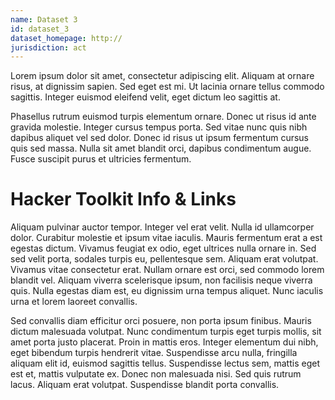 ```yaml
---
name: Dataset 3
id: dataset_3
dataset_homepage: http://
jurisdiction: act
---
```


Lorem ipsum dolor sit amet, consectetur adipiscing elit. Aliquam at ornare risus, at dignissim sapien. Sed eget est mi. Ut lacinia ornare tellus commodo sagittis. Integer euismod eleifend velit, eget dictum leo sagittis at.

Phasellus rutrum euismod turpis elementum ornare. Donec ut risus id ante gravida molestie. Integer cursus tempus porta. Sed vitae nunc quis nibh dapibus aliquet vel sed dolor. Donec id risus ut ipsum fermentum cursus quis sed massa. Nulla sit amet blandit orci, dapibus condimentum augue. Fusce suscipit purus et ultricies fermentum.

# Hacker Toolkit Info & Links

Aliquam pulvinar auctor tempor. Integer vel erat velit. Nulla id ullamcorper dolor. Curabitur molestie et ipsum vitae iaculis. Mauris fermentum erat a est egestas dictum. Vivamus feugiat ex odio, eget ultrices nulla ornare in. Sed sed velit porta, sodales turpis eu, pellentesque sem. Aliquam erat volutpat. Vivamus vitae consectetur erat. Nullam ornare est orci, sed commodo lorem blandit vel. Aliquam viverra scelerisque ipsum, non facilisis neque viverra quis. Nulla egestas diam est, eu dignissim urna tempus aliquet. Nunc iaculis urna et lorem laoreet convallis.

Sed convallis diam efficitur orci posuere, non porta ipsum finibus. Mauris dictum malesuada volutpat. Nunc condimentum turpis eget turpis mollis, sit amet porta justo placerat. Proin in mattis eros. Integer elementum dui nibh, eget bibendum turpis hendrerit vitae. Suspendisse arcu nulla, fringilla aliquam elit id, euismod sagittis tellus. Suspendisse lectus sem, mattis eget est et, mattis vulputate ex. Donec non malesuada nisi. Sed quis rutrum lacus. Aliquam erat volutpat. Suspendisse blandit porta convallis.